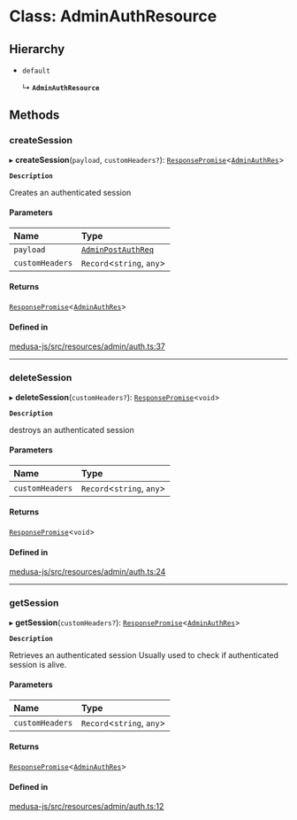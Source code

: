 # Class: AdminAuthResource

## Hierarchy

- `default`

  ↳ **`AdminAuthResource`**

## Methods

### createSession

▸ **createSession**(`payload`, `customHeaders?`): [`ResponsePromise`](../modules/internal.md#responsepromise)<[`AdminAuthRes`](../modules/internal-1.md#adminauthres)\>

**`Description`**

Creates an authenticated session

#### Parameters

| Name | Type |
| :------ | :------ |
| `payload` | [`AdminPostAuthReq`](internal-1.AdminPostAuthReq.md) |
| `customHeaders` | `Record`<`string`, `any`\> |

#### Returns

[`ResponsePromise`](../modules/internal.md#responsepromise)<[`AdminAuthRes`](../modules/internal-1.md#adminauthres)\>

#### Defined in

[medusa-js/src/resources/admin/auth.ts:37](https://github.com/productinfo/medusa/blob/e4e65812/packages/medusa-js/src/resources/admin/auth.ts#L37)

___

### deleteSession

▸ **deleteSession**(`customHeaders?`): [`ResponsePromise`](../modules/internal.md#responsepromise)<`void`\>

**`Description`**

destroys an authenticated session

#### Parameters

| Name | Type |
| :------ | :------ |
| `customHeaders` | `Record`<`string`, `any`\> |

#### Returns

[`ResponsePromise`](../modules/internal.md#responsepromise)<`void`\>

#### Defined in

[medusa-js/src/resources/admin/auth.ts:24](https://github.com/productinfo/medusa/blob/e4e65812/packages/medusa-js/src/resources/admin/auth.ts#L24)

___

### getSession

▸ **getSession**(`customHeaders?`): [`ResponsePromise`](../modules/internal.md#responsepromise)<[`AdminAuthRes`](../modules/internal-1.md#adminauthres)\>

**`Description`**

Retrieves an authenticated session
Usually used to check if authenticated session is alive.

#### Parameters

| Name | Type |
| :------ | :------ |
| `customHeaders` | `Record`<`string`, `any`\> |

#### Returns

[`ResponsePromise`](../modules/internal.md#responsepromise)<[`AdminAuthRes`](../modules/internal-1.md#adminauthres)\>

#### Defined in

[medusa-js/src/resources/admin/auth.ts:12](https://github.com/productinfo/medusa/blob/e4e65812/packages/medusa-js/src/resources/admin/auth.ts#L12)
